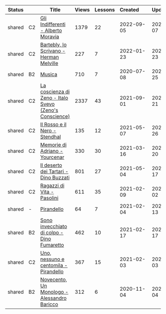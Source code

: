 |Status| |Title|Views|Lessons|Created&nbsp;&nbsp;&nbsp;&nbsp;&nbsp;&nbsp;|Updated&nbsp;&nbsp;&nbsp;&nbsp;&nbsp;&nbsp;|
|------|-|-----|-----|-------|--------------|--------------|
|shared|C2|[Gli Indifferenti - Alberto Moravia](https://www.lingq.com/en/learn/it/web/library/course/1138389)|1379|22|2022-09-05|2022-09-07
|shared|C2|[Bartebly, lo Scrivano - Herman Melville](https://www.lingq.com/en/learn/it/web/library/course/1003925)|227|7|2022-01-23|2022-01-23
|shared|B2|[Musica](https://www.lingq.com/en/learn/it/web/library/course/757554)|710|7|2020-07-08|2021-12-25
|shared|C2|[La coscienza di Zeno - Italo Svevo (Zeno's Conscience)](https://www.lingq.com/en/learn/it/web/library/course/909521)|2337|43|2021-09-01|2021-10-21
|shared|C2|[Il Rosso e il Nero - Stendhal](https://www.lingq.com/en/learn/it/web/library/course/843060)|135|12|2021-05-07|2021-05-26
|shared|C2|[Memorie di Adriano - Yourcenar](https://www.lingq.com/en/learn/it/web/library/course/811529)|330|30|2021-03-16|2021-05-20
|shared|C2|[Il deserto dei Tartari - Dino Buzzati](https://www.lingq.com/en/learn/it/web/library/course/841433)|801|27|2021-05-04|2021-05-17
|shared|C2|[Ragazzi di Vita - Pasolini](https://www.lingq.com/en/learn/it/web/library/course/786516)|611|35|2021-02-09|2021-04-02
|shared|-|[Pirandello](https://www.lingq.com/en/learn/it/web/library/course/783106)|64|7|2021-02-04|2021-03-13
|shared|B2|[Sono invecchiato di colpo - Dino Fumaretto](https://www.lingq.com/en/learn/it/web/library/course/793101)|462|10|2021-02-17|2021-02-17
|shared|C2|[Uno, nessuno e centomila - Pirandello](https://www.lingq.com/en/learn/it/web/library/course/782324)|367|15|2021-02-03|2021-02-03
|shared|B2|[Novecento, Un Monologo - Alessandro Baricco](https://www.lingq.com/en/learn/it/web/library/course/723986)|312|6|2020-11-04|2020-11-04
